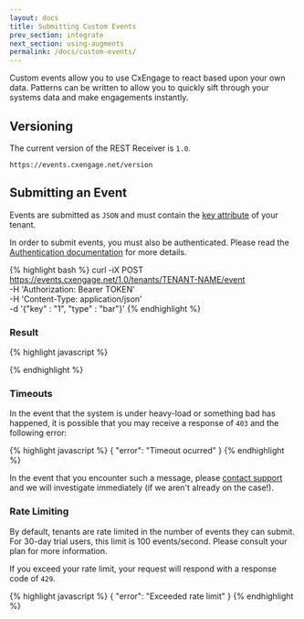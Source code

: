 ```yaml
---
layout: docs
title: Submitting Custom Events
prev_section: integrate
next_section: using-augments
permalink: /docs/custom-events/
---
```


Custom events allow you to use CxEngage to react based upon your own data.
Patterns can be written to allow you to quickly sift through your systems data
and make engagements instantly.

## Versioning

The current version of the REST Receiver is `1.0`.

`https://events.cxengage.net/version`


## Submitting an Event

Events are submitted as `JSON` and must contain the [key attribute]() of your
tenant.

In order to submit events, you must also be authenticated. Please read the [Authentication documentation]() for more details.

{% highlight bash %}
curl -iX POST https://events.cxengage.net/1.0/tenants/TENANT-NAME/event \
     -H 'Authorization: Bearer TOKEN' \
     -H 'Content-Type: application/json' \
     -d '{"key" : "1", "type" : "bar"}'
{% endhighlight %}

### Result

{% highlight javascript %}

{% endhighlight %}

### Timeouts

In the event that the system is under heavy-load or something bad has happened, it is possible that you may receive a response of `403` and the following error:

{% highlight javascript %}
{
  "error": "Timeout ocurred"
}
{% endhighlight %}

In the event that you encounter such a message, please [contact support]() and
we will investigate immediately (if we aren't already on the case!).

### Rate Limiting

By default, tenants are rate limited in the number of events they can submit.
For 30-day trial users, this limit is 100 events/second. Please consult your
plan for more information.

If you exceed your rate limit, your request will respond with a response code of `429`.

{% highlight javascript %}
{
  "error": "Exceeded rate limit"
}
{% endhighlight %}
